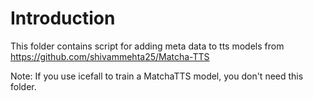# Introduction

This folder contains script for adding meta data to tts models
from https://github.com/shivammehta25/Matcha-TTS

Note: If you use icefall to train a MatchaTTS model, you don't need this folder.
